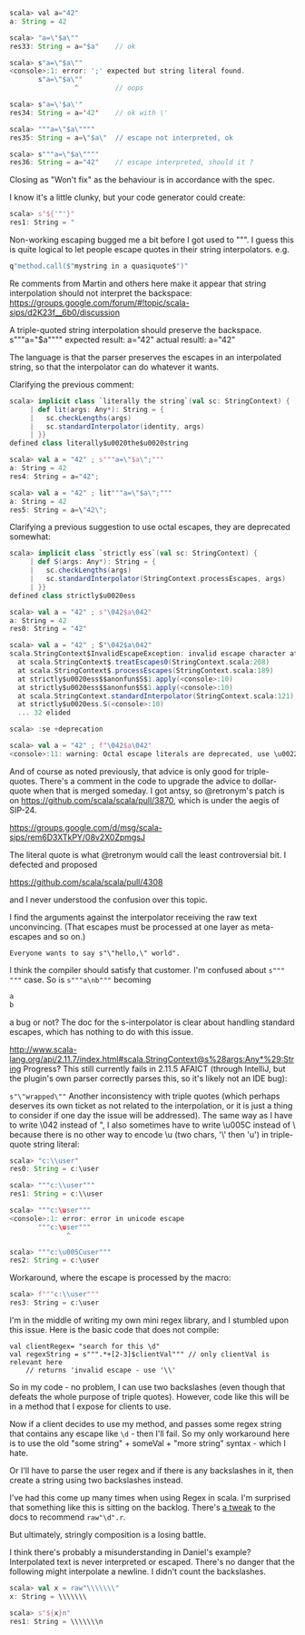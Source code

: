 ```java
scala> val a="42"
a: String = 42

scala> "a=\"$a\""
res33: String = a="$a"    // ok

scala> s"a=\"$a\""
<console>:1: error: ';' expected but string literal found.
       s"a=\"$a\""
                ^         // oops

scala> s"a=\'$a\'"
res34: String = a='42'    // ok with \'

scala> """a=\"$a\""""
res35: String = a=\"$a\"  // escape not interpreted, ok

scala> s"""a=\"$a\""""
res36: String = a="42"    // escape interpreted, should it ?
```
Closing as "Won't fix" as the behaviour is in accordance with the spec.

I know it's a little clunky, but your code generator could create:

```scala
scala> s"${'"'}"
res1: String = "
```
Non-working escaping bugged me a bit before I got used to """. I guess this is quite logical to let people escape quotes in their string interpolators. e.g.

```scala
q"method.call($"mystring in a quasiquote$")"
```
Re comments from Martin and others here make it appear that string interpolation should not interpret the backspace:
https://groups.google.com/forum/#!topic/scala-sips/d2K23f__6b0/discussion

A triple-quoted string interpolation should preserve the backspace.
s"""a=\"$a\""""
expected result: a=\"42\"
actual resultl: a="42"

The language is that the parser preserves the escapes in an interpolated string, so that the interpolator can do whatever it wants.

Clarifying the previous comment:
```scala
scala> implicit class `literally the string`(val sc: StringContext) {
     | def lit(args: Any*): String = {
     |   sc.checkLengths(args)
     |   sc.standardInterpolator(identity, args)
     | }}
defined class literally$u0020the$u0020string

scala> val a = "42" ; s"""a=\"$a\";"""
a: String = 42
res4: String = a="42";

scala> val a = "42" ; lit"""a=\"$a\";"""
a: String = 42
res5: String = a=\"42\";
```

Clarifying a previous suggestion to use octal escapes, they are deprecated somewhat:
```scala
scala> implicit class `strictly ess`(val sc: StringContext) {
     | def S(args: Any*): String = {
     |   sc.checkLengths(args)
     |   sc.standardInterpolator(StringContext.processEscapes, args)
     | }}
defined class strictly$u0020ess

scala> val a = "42" ; s"\042$a\042"
a: String = 42
res0: String = "42"

scala> val a = "42" ; S"\042$a\042"
scala.StringContext$InvalidEscapeException: invalid escape character at index 0 in "\042"
  at scala.StringContext$.treatEscapes0(StringContext.scala:208)
  at scala.StringContext$.processEscapes(StringContext.scala:189)
  at strictly$u0020ess$$anonfun$S$1.apply(<console>:10)
  at strictly$u0020ess$$anonfun$S$1.apply(<console>:10)
  at scala.StringContext.standardInterpolator(StringContext.scala:121)
  at strictly$u0020ess.S(<console>:10)
  ... 32 elided

scala> :se +deprecation

scala> val a = "42" ; f"\042$a\042"
<console>:11: warning: Octal escape literals are deprecated, use \u0022 instead.
```
And of course as noted previously, that advice is only good for triple-quotes.  There's a comment in the code to upgrade the advice to dollar-quote when that is merged someday.
I got antsy, so @retronym's patch is on https://github.com/scala/scala/pull/3870, which is under the aegis of SIP-24.

https://groups.google.com/d/msg/scala-sips/rem6D3XTkPY/08v2X0ZpmgsJ

The literal quote is what @retronym would call the least controversial bit.
I defected and proposed

https://github.com/scala/scala/pull/4308

and I never understood the confusion over this topic.

I find the arguments against the interpolator receiving the raw text unconvincing. (That escapes must be processed at one layer as meta-escapes and so on.)
```
Everyone wants to say s"\"hello,\" world".
```
I think the compiler should satisfy that customer.
I'm confused about `s""" """` case. So is `s"""a\nb"""` becoming
```scala
a
b
```
a bug or not?
The doc for the s-interpolator is clear about handling standard escapes, which has nothing to do with this issue.

http://www.scala-lang.org/api/2.11.7/index.html#scala.StringContext@s%28args:Any*%29:String
Progress? This still currently fails in 2.11.5 AFAICT (through IntelliJ, but the plugin's own parser correctly parses this, so it's likely not an IDE bug):

`s"\"wrapped\""`
Another inconsistency with triple quotes (which  perhaps deserves its own ticket as not related to the interpolation, or it is just a thing to consider if one day the issue will be addressed).  The same way as I have to write \042 instead of \", I also sometimes have to write \u005C instead of \\ because there is no other way to encode \u (two chars, '\\' then 'u') in triple-quote string literal:

```java
scala> "c:\\user"
res0: String = c:\user

scala> """c:\\user"""
res1: String = c:\\user

scala> """c:\user"""
<console>:1: error: error in unicode escape
       """c:\user"""
              ^

scala> """c:\u005Cuser"""
res2: String = c:\user
 
```
Workaround, where the escape is processed by the macro:

```scala
scala> f"""c:\\user"""
res3: String = c:\user
```
I'm in the middle of writing my own mini regex library, and I stumbled upon this issue. Here is the basic code that does not compile:

```
val clientRegex= "search for this \d"
val regexString = s""".*+[2-3]$clientVal""" // only clientVal is relevant here
    // returns 'invalid escape - use '\\'
```

So in my code - no problem, I can use two backslashes (even though that defeats the whole purpose of triple quotes). However, code like this will be in a method that I expose for clients to use. 

Now if a client decides to use my method, and passes some regex string that contains any escape like `\d` - then I'll fail. So my only workaround here is to use the old "some string" + someVal + "more string" syntax - which I hate. 

Or I'll have to parse the user regex and if there is any backslashes in it, then create a string using two backslashes instead.

I've had this come up many times when using Regex in scala. I'm surprised that something like this is sitting on the backlog.
There's [a tweak](https://github.com/scala/scala/pull/5771/files) to the docs to recommend `raw"\d".r`.

But ultimately, stringly composition is a losing battle.

I think there's probably a misunderstanding in Daniel's example? Interpolated text is never interpreted or escaped. There's no danger that the following might interpolate a newline. I didn't count the backslashes.

```scala
scala> val x = raw"\\\\\\\"
x: String = \\\\\\\

scala> s"${x}n"
res1: String = \\\\\\\n
```

